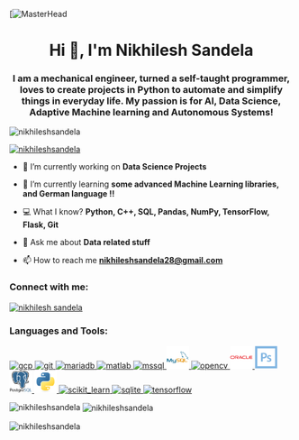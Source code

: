 [![MasterHead](https://cdn.cdp.net/cdp-production/comfy/cms/files/files/000/001/430/original/Autos_report_2018_image_-_iStock-610578982_thin.jpg)
<h1 align="center">Hi 👋, I'm Nikhilesh Sandela</h1>
<h3 align="center">I am a mechanical engineer, turned a self-taught programmer, loves to create projects in Python to automate and simplify things in everyday life. My passion is for AI, Data Science, Adaptive Machine learning and Autonomous Systems!</h3>

<p align="left"> <img src="https://komarev.com/ghpvc/?username=nikhileshsandela&label=Profile%20views&color=0e75b6&style=flat" alt="nikhileshsandela" /> </p>

<p align="left"> <a href="https://github.com/ryo-ma/github-profile-trophy"><img src="https://github-profile-trophy.vercel.app/?username=nikhileshsandela" alt="nikhileshsandela" /></a> </p>

- 🔭 I’m currently working on **Data Science Projects**

- 🌱 I’m currently learning **some advanced Machine Learning libraries, and German language !!**

- 💻 What I know? **Python, C++, SQL, Pandas, NumPy, TensorFlow, Flask, Git**

- 💬 Ask me about **Data related stuff**

- 📫 How to reach me **nikhileshsandela28@gmail.com**

<h3 align="left">Connect with me:</h3>
<p align="left">
<a href="https://www.kaggle.com/nikhileshsandela9" target="blank"><img align="center" src="https://raw.githubusercontent.com/rahuldkjain/github-profile-readme-generator/master/src/images/icons/Social/kaggle.svg" alt="nikhilesh sandela" height="30" width="40" /></a>
</p>

<h3 align="left">Languages and Tools:</h3>
<p align="left"> <a href="https://cloud.google.com" target="_blank" rel="noreferrer"> <img src="https://www.vectorlogo.zone/logos/google_cloud/google_cloud-icon.svg" alt="gcp" width="40" height="40"/> </a> <a href="https://git-scm.com/" target="_blank" rel="noreferrer"> <img src="https://www.vectorlogo.zone/logos/git-scm/git-scm-icon.svg" alt="git" width="40" height="40"/> </a> <a href="https://mariadb.org/" target="_blank" rel="noreferrer"> <img src="https://www.vectorlogo.zone/logos/mariadb/mariadb-icon.svg" alt="mariadb" width="40" height="40"/> </a> <a href="https://www.mathworks.com/" target="_blank" rel="noreferrer"> <img src="https://upload.wikimedia.org/wikipedia/commons/2/21/Matlab_Logo.png" alt="matlab" width="40" height="40"/> </a> <a href="https://www.microsoft.com/en-us/sql-server" target="_blank" rel="noreferrer"> <img src="https://www.svgrepo.com/show/303229/microsoft-sql-server-logo.svg" alt="mssql" width="40" height="40"/> </a> <a href="https://www.mysql.com/" target="_blank" rel="noreferrer"> <img src="https://raw.githubusercontent.com/devicons/devicon/master/icons/mysql/mysql-original-wordmark.svg" alt="mysql" width="40" height="40"/> </a> <a href="https://opencv.org/" target="_blank" rel="noreferrer"> <img src="https://www.vectorlogo.zone/logos/opencv/opencv-icon.svg" alt="opencv" width="40" height="40"/> </a> <a href="https://www.oracle.com/" target="_blank" rel="noreferrer"> <img src="https://raw.githubusercontent.com/devicons/devicon/master/icons/oracle/oracle-original.svg" alt="oracle" width="40" height="40"/> </a> <a href="https://www.photoshop.com/en" target="_blank" rel="noreferrer"> <img src="https://raw.githubusercontent.com/devicons/devicon/master/icons/photoshop/photoshop-line.svg" alt="photoshop" width="40" height="40"/> </a> <a href="https://www.postgresql.org" target="_blank" rel="noreferrer"> <img src="https://raw.githubusercontent.com/devicons/devicon/master/icons/postgresql/postgresql-original-wordmark.svg" alt="postgresql" width="40" height="40"/> </a> <a href="https://www.python.org" target="_blank" rel="noreferrer"> <img src="https://raw.githubusercontent.com/devicons/devicon/master/icons/python/python-original.svg" alt="python" width="40" height="40"/> </a> <a href="https://scikit-learn.org/" target="_blank" rel="noreferrer"> <img src="https://upload.wikimedia.org/wikipedia/commons/0/05/Scikit_learn_logo_small.svg" alt="scikit_learn" width="40" height="40"/> </a> <a href="https://www.sqlite.org/" target="_blank" rel="noreferrer"> <img src="https://www.vectorlogo.zone/logos/sqlite/sqlite-icon.svg" alt="sqlite" width="40" height="40"/> </a> <a href="https://www.tensorflow.org" target="_blank" rel="noreferrer"> <img src="https://www.vectorlogo.zone/logos/tensorflow/tensorflow-icon.svg" alt="tensorflow" width="40" height="40"/> </a> </p>

<p><img align="left" src="https://github-readme-stats.vercel.app/api/top-langs?username=nikhileshsandela&show_icons=true&locale=en&layout=compact" alt="nikhileshsandela" /></p>

<p>&nbsp;<img align="center" src="https://github-readme-stats.vercel.app/api?username=nikhileshsandela&show_icons=true&locale=en" alt="nikhileshsandela" /></p>

<p><img align="center" src="https://github-readme-streak-stats.herokuapp.com/?user=nikhileshsandela&" alt="nikhileshsandela" /></p>
